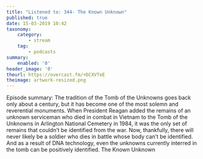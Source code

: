 ```yaml
---
title: "Listened to: 344- The Known Unknown"
published: true
date: 15-03-2019 10:42
taxonomy:
    category:
        - stream
    tag:
        - podcasts
summary:
    enabled: '0'
header_image: '0'
theurl: https://overcast.fm/+DCXVTeE
theimage: artwork-resized.png
--- 
```

Episode summary: The tradition of the Tomb of the Unknowns goes back only about a century, but it has become one of the most solemn and reverential monuments. When President Reagan added the remains of an unknown serviceman who died in combat in Vietnam to the Tomb of the Unknowns in Arlington National Cemetery in 1984, it was the only set of remains that couldn’t be identified from the war. Now, thankfully, there will never likely be a soldier who dies in battle whose body can’t be identified. And as a result of DNA technology, even the unknowns currently interred in the tomb can be positively identified. The Known Unknown
